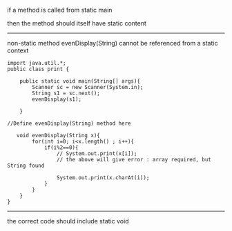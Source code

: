 if a method is called from static main

then the method should itself have static content

---

non-static method evenDisplay(String) cannot be referenced from a static context

```
import java.util.*;
public class print {

    public static void main(String[] args){
        Scanner sc = new Scanner(System.in);
        String s1 = sc.next();
        evenDisplay(s1);

    }

//Define evenDisplay(String) method here

   void evenDisplay(String x){
        for(int i=0; i<x.length() ; i++){
            if(i%2==0){
                // System.out.print(x[i]);
                // the above will give error : array required, but String found

                System.out.print(x.charAt(i));
            }
        }
    }
}

```


---

the correct code should include static void